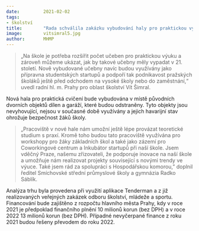 ```yaml
---
date:         2021-02-02
tags:         
- školství
title:        "Rada schválila zakázku vybudování haly pro praktickou výuku pro školu na Smíchově. Po dokončení pomůže i studentským startupům"
image: 	      vitsimral5.jpg
author:       MHMP
---
```


> „Na škole je potřeba rozšířit počet učeben pro praktickou výuku a zároveň můžeme ukázat, jak by takové učebny měly vypadat v 21. století. Nově vybudované učebny navíc budou využívány jako přípravna studentských startupů a podpoří tak podnikavost pražských školáků ještě před odchodem na vysoké školy nebo do zaměstnání,“ uvedl radní hl. m. Prahy pro oblast školství Vít Šimral.

Nová hala pro praktická cvičení bude vybudována v místě původních dvorních objektů dílen a garáží, které budou odstraněny. Tyto objekty jsou nevyhovující, nejsou v současné době využívány a jejich havarijní stav ohrožuje bezpečnost žáků školy.

> „Pracoviště v nové hale nám umožní ještě lépe provázat teoretické studium s praxí. Kromě toho budou tato pracoviště využívána pro workshopy pro žáky základních škol a také jako zázemí pro Coworkingové centrum a Inkubátor startupů při naší škole. Jsem vděčný Praze, našemu zřizovateli, že podporuje inovace na naší škole a umožňuje nám realizovat projekty související s novými trendy ve výuce. Také jsem rád za spolupráci s Hospodářskou komorou,” doplnil ředitel Smíchovské střední průmyslové školy a gymnázia Radko Sáblík.

Analýza trhu byla provedena při využití aplikace Tenderman a z již realizovaných veřejných zakázek odboru školství, mládeže a sportu. Financování bude zajištěno z rozpočtu hlavního města Prahy, kdy v roce 2021 je předpoklad finančního plnění 10 milionů korun (bez DPH) a v roce 2022 13 milionů korun (bez DPH). Případné nevyčerpané finance z roku 2021 budou řešeny převodem do roku 2022.

 
